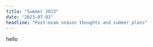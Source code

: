 ```yaml
---
title: "Summer 2023"
date: "2023-07-03"
headline: "Post-exam season thoughts and summer plans"
---
```


hello
